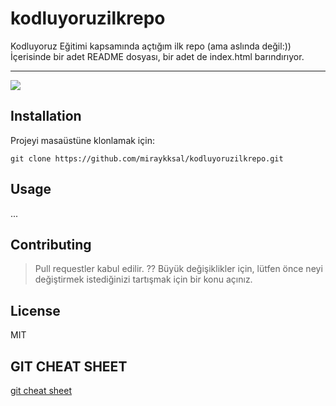 # kodluyoruzilkrepo
Kodluyoruz Eğitimi kapsamında açtığım ilk repo (ama aslında değil:))
İçerisinde bir adet README dosyası, bir adet de index.html barındırıyor.

---

![](https://essentebilisim.com/blog/kodlama-nedir-ve-ne-ise-yarar.jpg)

## Installation
Projeyi masaüstüne klonlamak için:

```git clone https://github.com/miraykksal/kodluyoruzilkrepo.git ```

## Usage
...

## Contributing
> Pull requestler kabul edilir. ??  Büyük değişiklikler için, lütfen önce neyi değiştirmek istediğinizi tartışmak için bir konu açınız.

## License
MIT

## GIT CHEAT SHEET
[git cheat sheet](https://education.github.com/git-cheat-sheet-education.pdf)


